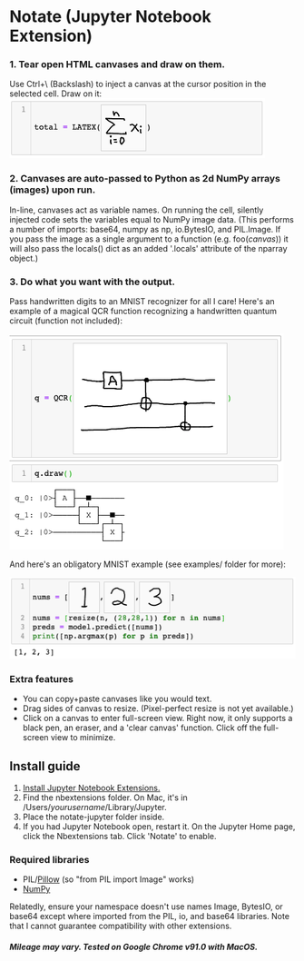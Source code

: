 # Notate (Jupyter Notebook Extension)
### 1. Tear open HTML canvases and draw on them.
Use Ctrl+\ (Backslash) to inject a canvas at the cursor position in the selected cell. Draw on it:
![A handwritten sum equation.](sum_example.png)
### 2. Canvases are auto-passed to Python as 2d NumPy arrays (images) upon run.
In-line, canvases act as variable names. On running the cell, silently injected code sets the variables equal to NumPy image data. (This performs a number of imports: base64, numpy as np, io.BytesIO, and PIL.Image. If you pass the image as a single argument to a function (e.g. foo(*canvas*)) it will also pass the locals() dict as an added '.locals' attribute of the nparray object.)
### 3. Do what you want with the output.
Pass handwritten digits to an MNIST recognizer for all I care! Here's an example of a magical QCR function recognizing a handwritten quantum circuit (function not included):

![A handwritten quantum circuit magically recognized.](qc_example.png)

And here's an obligatory MNIST example (see examples/ folder for more):

![Passing canvases of numbers 1 2 3 through a Keras recognizer.](mnist_example.png)

### Extra features
- You can copy+paste canvases like you would text.
- Drag sides of canvas to resize. (Pixel-perfect resize is not yet available.)
- Click on a canvas to enter full-screen view. Right now, it only supports a black pen, an eraser, and a 'clear canvas' function. Click off the full-screen view to minimize.

## Install guide
1. [Install Jupyter Notebook Extensions.](https://jupyter-contrib-nbextensions.readthedocs.io/en/latest/)
2. Find the nbextensions folder. On Mac, it's in /Users/*yourusername*/Library/Jupyter.
3. Place the notate-jupyter folder inside.
4. If you had Jupyter Notebook open, restart it. On the Jupyter Home page, click the Nbextensions tab. Click 'Notate' to enable.

### Required libraries
- PIL/[Pillow](https://pillow.readthedocs.io/en/stable/installation.html) (so "from PIL import Image" works)
- [NumPy](https://numpy.org/install/)

Relatedly, ensure your namespace doesn't use names Image, BytesIO, or base64 except where imported from the PIL, io, and base64 libraries. Note that I cannot guarantee compatibility with other extensions.

##### Mileage may vary. Tested on Google Chrome v91.0 with MacOS.
